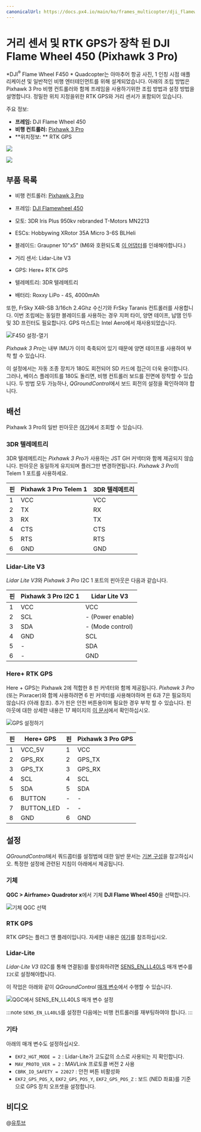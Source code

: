```yaml
---
canonicalUrl: https://docs.px4.io/main/ko/frames_multicopter/dji_flamewheel_450
---
```


# 거리 센서 및 RTK GPS가 장착 된 DJI Flame Wheel 450 (Pixhawk 3 Pro)

*DJI<sup>&reg;</sup> Flame Wheel F450 * Quadcopter는 아마추어 항공 사진, 1 인칭 시점 애플리케이션 및 일반적인 비행 엔터테인먼트를 위해 설계되었습니다. 아래의 조립 방법은 Pixhawk 3 Pro 비행 컨트롤러와 함께 프레임을 사용하기위한 조립 방법과 설정 방법을 설명합니다. 정밀한 위치 지정을위한 RTK GPS와 거리 센서가 포함되어 있습니다.

주요 정보:

- **프레임:** DJI Flame Wheel 450
- **비행 컨트롤러:** [Pixhawk 3 Pro](../flight_controller/pixhawk3_pro.md)
- **위치정보: ** RTK GPS

![](../../assets/airframes/multicopter/Flamewheel_450/f450_setup_full.jpg)

![](../../assets/airframes/multicopter/Flamewheel_450/f450_setup_back.jpg)

## 부품 목록

- 비행 컨트롤러: [Pixhawk 3 Pro](../flight_controller/pixhawk3_pro.md)
- 프레임: [DJI Flamewheel 450](http://www.dji.com/flame-wheel-arf)
- 모토: 3DR Iris Plus 950kv rebranded T-Motors MN2213
- ESCs: Hobbywing XRotor 35A Micro 3-6S BLHeli
- 블레이드: Graupner 10"x5" (M6와 호환되도록 [이 어댑터](https://drive.google.com/file/d/0B2piootk_fIKMWhIVzVPWEFGLU0/view)를 인쇄해야합니다.) <!--TODO-->

- 거리 센서: Lidar-Lite V3

- GPS: Here+ RTK GPS
- 텔레메트리: 3DR 텔레메트리
- 배터리: Roxxy LiPo - 4S, 4000mAh

또한, FrSky X4R-SB 3/16ch 2.4Ghz 수신기와 FrSky Taranis 컨트롤러를 사용합니다. 이번 조립에는 동일한 블레이드를 사용하는 경우 지퍼 타이, 양면 테이프, 납땜 인두 및 3D 프린터도 필요합니다. GPS 마스트는 Intel Aero에서 재사용되었습니다.

![F450 설정-열기](../../assets/airframes/multicopter/Flamewheel_450/f450_setup_open.jpg)

*Pixhawk 3 Pro*는 내부 IMU가 이미 축축되어 있기 때문에 양면 테이프를 사용하여 부착 할 수 있습니다.

이 설정에서는 자동 조종 장치가 180도 회전되어 SD 카드에 접근이 더욱 용이합니다. 그러나, 베이스 플레이트를 180도 돌리면, 비행 컨트롤러 보드를 전면에 장착할 수 있습니다. 두 방법 모두 가능하나, *QGroundControl*에서 보드 회전의 설정을 확인하여야 합니다.

## 배선

Pixhawk 3 Pro의 일반 핀아웃은 [여기](https://drotek.gitbook.io/pixhawk-3-pro/hardware/inputs-outputs)에서 조회할 수 있습니다.

### 3DR 텔레메트리

3DR 텔레메트리는 *Pixhawk 3 Pro*가 사용하는 JST GH 커넥터와 함께 제공되지 않습니다. 핀아웃은 동일하게 유지되며 플러그만 변경하면됩니다. *Pixhawk 3 Pro*의 Telem 1 포트를 사용하세요.

| 핀 | Pixhawk 3 Pro Telem 1 | 3DR 텔레메트리 |
| - | --------------------- | --------- |
| 1 | VCC                   | VCC       |
| 2 | TX                    | RX        |
| 3 | RX                    | TX        |
| 4 | CTS                   | CTS       |
| 5 | RTS                   | RTS       |
| 6 | GND                   | GND       |

### Lidar-Lite V3

*Lidar Lite V3*와 *Pixhawk 3 Pro* I2C 1 포트의 핀아웃은 다음과 같습니다.

| 핀 | Pixhawk 3 Pro I2C 1 | Lidar Lite V3    |
| - | ------------------- | ---------------- |
| 1 | VCC                 | VCC              |
| 2 | SCL                 | - (Power enable) |
| 3 | SDA                 | - (Mode control) |
| 4 | GND                 | SCL              |
| 5 | -                   | SDA              |
| 6 | -                   | GND              |

### Here+ RTK GPS

Here + GPS는 Pixhawk 2에 적합한 8 핀 커넥터와 함께 제공됩니다. *Pixhawk 3 Pro* (또는 Pixracer)와 함께 사용하려면 6 핀 커넥터를 사용해야하며 핀 6과 7은 필요하지 않습니다 (아래 참조). 추가 핀은 안전 버튼용이며 필요한 경우 부착 할 수 있습니다. 핀아웃에 대한 상세한 내용은 17 페이지의 [이 문서](http://www.hex.aero/wp-content/uploads/2016/07/DRS_Pixhawk-2-17th-march-2016.pdf)에서 확인하십시오.

![GPS 설정하기](../../assets/airframes/multicopter/Flamewheel_450/f450_setup_gps.jpg)

| 핀 | Here+ GPS  | 핀 | Pixhawk 3 Pro GPS |
| - | ---------- | - | ----------------- |
| 1 | VCC_5V     | 1 | VCC               |
| 2 | GPS_RX     | 2 | GPS_TX            |
| 3 | GPS_TX     | 3 | GPS_RX            |
| 4 | SCL        | 4 | SCL               |
| 5 | SDA        | 5 | SDA               |
| 6 | BUTTON     | - | -                 |
| 7 | BUTTON_LED | - | -                 |
| 8 | GND        | 6 | GND               |

## 설정

*QGroundControl*에서 쿼드콥터를 설정법에 대한 일반 문서는 [기본 구성](../config/README.md)을 참고하십시오. 특정한 설정에 관련된 지침이 아래에서 제공됩니다.

### 기체

**QGC > Airframe> Quadrotor x**에서 기체 **DJI Flame Wheel 450**을 선택합니다.

![기체 QGC 선택](../../assets/airframes/multicopter/Flamewheel_450/f450_setup_airframe.png)

### RTK GPS

RTK GPS는 플러그 앤 플레이입니다. 자세한 내용은 [여기](../advanced_features/rtk-gps.md)를 참조하십시오.

### Lidar-Lite

*Lidar-Lite V3* (I2C를 통해 연결됨)를 활성화하려면 [SENS_EN_LL40LS](../advanced_config/parameter_reference.md#SENS_EN_LL40LS) 매개 변수를 `I2C`로 설정해야합니다.

이 작업은 아래와 같이 *QGroundControl* [매개 변수](https://docs.qgroundcontrol.com/en/SetupView/Parameters.html)에서 수행할 수 있습니다.

![QGC에서 SENS_EN_LL40LS 매개 변수 설정](../../assets/airframes/multicopter/Flamewheel_450/f450_qgc_setup_i2c.png)

:::note
`SENS_EN_LL40LS`를 설정한 다음에는 비행 컨트롤러를 재부팅하여야 합니다.
:::

### 기타

아래의 매개 변수도 설정하십시오.

- `EKF2_HGT_MODE = 2` : Lidar-Lite가 고도값의 소스로 사용되는 지 확인합니다.
- `MAV_PROTO_VER = 2` : MAVLink 프로토콜 버전 2 사용
- `CBRK_IO_SAFETY = 22027` : 안전 버튼 비활성화
- `EKF2_GPS_POS_X`, `EKF2_GPS_POS_Y`, `EKF2_GPS_POS_Z` : 보드 (NED 좌표)를 기준으로 GPS 장치 오프셋을 설정합니다.

## 비디오

@[유투브](https://youtu.be/JovSwzoTepU)